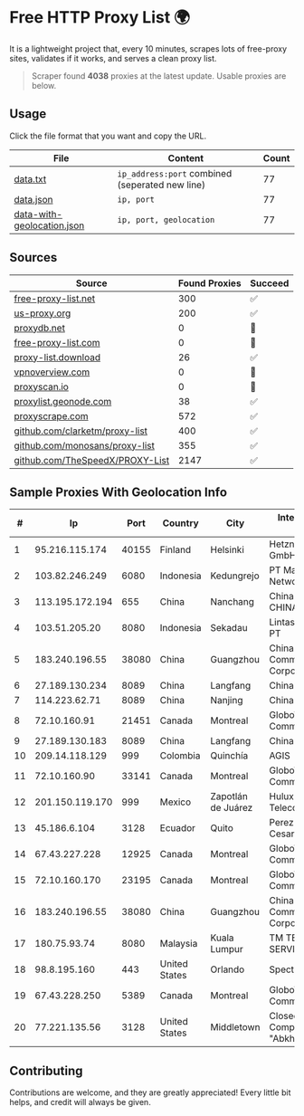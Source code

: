 
# Free HTTP Proxy List 🌍

It is a lightweight project that, every 10 minutes, scrapes lots of free-proxy sites, validates if it works, and serves a clean proxy list.


> Scraper found **4038** proxies at the latest update. Usable proxies are below.

## Usage

Click the file format that you want and copy the URL.


|File|Content|Count|
|----|-------|-----|
|[data.txt](https://raw.githubusercontent.com/themiralay/Proxy-List-World/master/data.txt)|`ip_address:port` combined (seperated new line)|77|
|[data.json](https://raw.githubusercontent.com/themiralay/Proxy-List-World/master/data.json)|`ip, port`|77|
|[data-with-geolocation.json](https://raw.githubusercontent.com/themiralay/Proxy-List-World/master/data-with-geolocation.json)|`ip, port, geolocation`|77|

## Sources

|Source|Found Proxies|Succeed|
|------|-------------|-------|
|[free-proxy-list.net](https://free-proxy-list.net)|300|✅|
|[us-proxy.org](https://www.us-proxy.org)|200|✅|
|[proxydb.net](http://proxydb.net)|0|🚫|
|[free-proxy-list.com](https://free-proxy-list.com/?page=&port=&type%5B%5D=http&type%5B%5D=https&up_time=0&search=Search)|0|🚫|
|[proxy-list.download](https://www.proxy-list.download/HTTP)|26|✅|
|[vpnoverview.com](https://vpnoverview.com/privacy/anonymous-browsing/free-proxy-servers)|0|🚫|
|[proxyscan.io](https://www.proxyscan.io)|0|🚫|
|[proxylist.geonode.com](https://proxylist.geonode.com/api/proxy-list?limit=300&page=1&sort_by=lastChecked&sort_type=desc&protocols=http,https)|38|✅|
|[proxyscrape.com](https://api.proxyscrape.com/v2/?request=displayproxies&protocol=http&timeout=10000&country=all&ssl=all&anonymity=all)|572|✅|
|[github.com/clarketm/proxy-list](https://raw.githubusercontent.com/clarketm/proxy-list/master/proxy-list-raw.txt)|400|✅|
|[github.com/monosans/proxy-list](https://raw.githubusercontent.com/monosans/proxy-list/main/proxies/http.txt)|355|✅|
|[github.com/TheSpeedX/PROXY-List](https://raw.githubusercontent.com/TheSpeedX/PROXY-List/master/http.txt)|2147|✅|


## Sample Proxies With Geolocation Info

|#|Ip|Port|Country|City|Internet Service Provider|
|-|--|----|-------|----|-------------------------|
|1|95.216.115.174|40155|Finland|Helsinki|Hetzner Online GmbH|
|2|103.82.246.249|6080|Indonesia|Kedungrejo|PT Master Star Network|
|3|113.195.172.194|655|China|Nanchang|China Unicom CHINA169 Network|
|4|103.51.205.20|8080|Indonesia|Sekadau|Lintas Data Prima, PT|
|5|183.240.196.55|38080|China|Guangzhou|China Mobile Communications Corporation|
|6|27.189.130.234|8089|China|Langfang|Chinanet|
|7|114.223.62.71|8089|China|Nanjing|Chinanet|
|8|72.10.160.91|21451|Canada|Montreal|GloboTech Communications|
|9|27.189.130.183|8089|China|Langfang|Chinanet|
|10|209.14.118.129|999|Colombia|Quinchía|AGIS|
|11|72.10.160.90|33141|Canada|Montreal|GloboTech Communications|
|12|201.150.119.170|999|Mexico|Zapotlán de Juárez|Hulux Telecomunicaciones|
|13|45.186.6.104|3128|Ecuador|Quito|Perez Tito Julio Cesar|
|14|67.43.227.228|12925|Canada|Montreal|GloboTech Communications|
|15|72.10.160.170|23195|Canada|Montreal|GloboTech Communications|
|16|183.240.196.55|38080|China|Guangzhou|China Mobile Communications Corporation|
|17|180.75.93.74|8080|Malaysia|Kuala Lumpur|TM TECHNOLOGY SERVICES SDN BHD|
|18|98.8.195.160|443|United States|Orlando|Spectrum|
|19|67.43.228.250|5389|Canada|Montreal|GloboTech Communications|
|20|77.221.135.56|3128|United States|Middletown|Closed Joint Stock Company "AbkhazMedia"|



## Contributing

Contributions are welcome, and they are greatly appreciated! Every
little bit helps, and credit will always be given.

